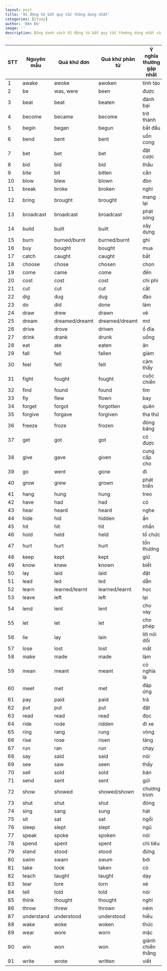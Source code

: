 ```yaml
---
layout: post
title: '91 động từ bất quy tắc thông dụng nhất'
categories: [Study]
author: 'Đèn Đỏ'
image: ''
description: Bảng danh sách 91 động từ bất quy tắc thường dùng nhất và thường gặp nhất
---
```



| STT |Nguyên mẫu|Quá khứ đơn|Quá khứ phân từ|Ý nghĩa thường gặp nhất| 
| -------------|-------------| -----| -----| -----| 
| 1 | awake | awoke | awoken | tỉnh táo |
| 2 | be | was, were | been | được |
| 3 | beat | beat | beaten | đánh bại |
| 4 | become | became | become | trở thành |
| 5 | begin | began | begun | bắt đầu |
| 6 | bend | bent | bent | uốn cong |
| 7 | bet | bet | bet | đặt cược |
| 8 | bid | bid | bid | thầu |
| 9 | bite | bit | bitten | cắn |
| 10 | blow | blew | blown | đòn |
| 11 | break | broke | broken | nghỉ |
| 12 | bring | brought | brought | mang lại |
| 13 | broadcast | broadcast | broadcast | phát sóng |
| 14 | build | built | built | xây dựng |
| 15 | burn | burned/burnt | burned/burnt | ghi |
| 16 | buy | bought | bought | mua |
| 17 | catch | caught | caught | bắt |
| 18 | choose | chose | chosen | chọn |
| 19 | come | came | come | đến |
| 20 | cost | cost | cost | chi phí |
| 21 | cut | cut | cut | cắt |
| 22 | dig | dug | dug | đào |
| 23 | do | did | done | làm |
| 24 | draw | drew | drawn | vẽ |
| 25 | dream | dreamed/dreamt | dreamed/dreamt | mơ |
| 26 | drive | drove | driven | ổ đĩa |
| 27 | drink | drank | drunk | uống |
| 28 | eat | ate | eaten | ăn |
| 29 | fall | fell | fallen | giảm |
| 30 | feel | felt | felt | cảm thấy |
| 31 | fight | fought | fought | cuộc chiến |
| 32 | find | found | found | tìm |
| 33 | fly | flew | flown | bay |
| 34 | forget | forgot | forgotten | quên |
| 35 | forgive | forgave | forgiven | tha thứ |
| 36 | freeze | froze | frozen | đóng băng |
| 37 | get | got | got | có được |
| 38 | give | gave | given | cung cấp cho |
| 39 | go | went | gone | đi |
| 40 | grow | grew | grown | phát triển |
| 41 | hang | hung | hung | treo |
| 42 | have | had | had | có |
| 43 | hear | heard | heard | nghe |
| 44 | hide | hid | hidden | ẩn |
| 45 | hit | hit | hit | nhấn |
| 46 | hold | held | held | tổ chức |
| 47 | hurt | hurt | hurt | tổn thương |
| 48 | keep | kept | kept | giữ |
| 49 | know | knew | known | biết |
| 50 | lay | laid | laid | đặt |
| 51 | lead | led | led | dẫn |
| 52 | learn | learned/learnt | learned/learnt | học |
| 53 | leave | left | left | lại |
| 54 | lend | lent | lent | cho vay |
| 55 | let | let | let | cho phép |
| 56 | lie | lay | lain | lời nói dối |
| 57 | lose | lost | lost | mất |
| 58 | make | made | made | làm |
| 59 | mean | meant | meant | có nghĩa là |
| 60 | meet | met | met | đáp ứng |
| 61 | pay | paid | paid | trả |
| 62 | put | put | put | đặt |
| 63 | read | read | read | đọc |
| 64 | ride | rode | ridden | đi xe |
| 65 | ring | rang | rung | vòng |
| 66 | rise | rose | risen | tăng |
| 67 | run | ran | run | chạy |
| 68 | say | said | said | nói |
| 69 | see | saw | seen | thấy |
| 70 | sell | sold | sold | bán |
| 71 | send | sent | sent | gửi |
| 72 | show | showed | showed/shown | chương trình |
| 73 | shut | shut | shut | đóng |
| 74 | sing | sang | sung | hát |
| 75 | sit | sat | sat | ngồi |
| 76 | sleep | slept | slept | ngủ |
| 77 | speak | spoke | spoken | nói |
| 78 | spend | spent | spent | chi tiêu |
| 79 | stand | stood | stood | đứng |
| 80 | swim | swam | swum | bơi |
| 81 | take | took | taken | có |
| 82 | teach | taught | taught | dạy |
| 83 | tear | tore | torn | xé |
| 84 | tell | told | told | nói |
| 85 | think | thought | thought | nghĩ |
| 86 | throw | threw | thrown | ném |
| 87 | understand | understood | understood | hiểu |
| 88 | wake | woke | woken | thức |
| 89 | wear | wore | worn | mặc |
| 90 | win | won | won | giành chiến thắng |
91 | write | wrote | written | viết
